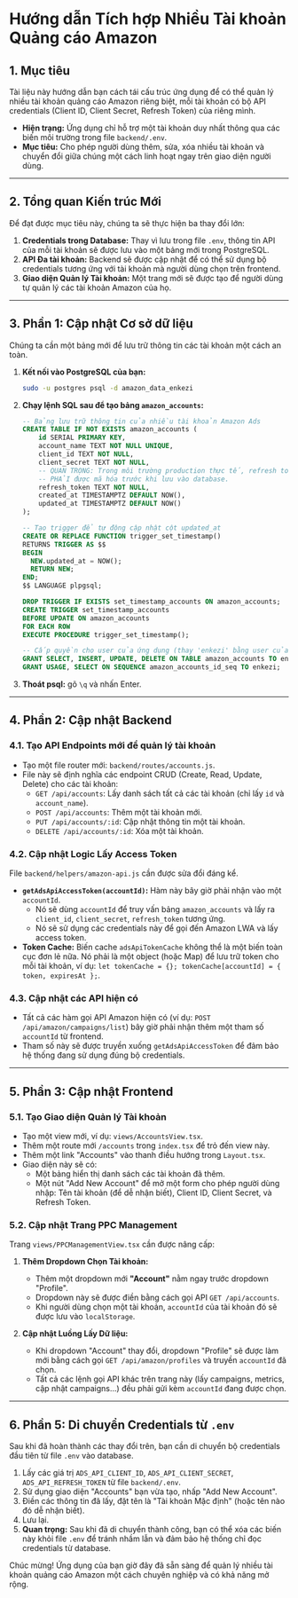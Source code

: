 # Hướng dẫn Tích hợp Nhiều Tài khoản Quảng cáo Amazon

## 1. Mục tiêu

Tài liệu này hướng dẫn bạn cách tái cấu trúc ứng dụng để có thể quản lý nhiều tài khoản quảng cáo Amazon riêng biệt, mỗi tài khoản có bộ API credentials (Client ID, Client Secret, Refresh Token) của riêng mình.

-   **Hiện trạng:** Ứng dụng chỉ hỗ trợ một tài khoản duy nhất thông qua các biến môi trường trong file `backend/.env`.
-   **Mục tiêu:** Cho phép người dùng thêm, sửa, xóa nhiều tài khoản và chuyển đổi giữa chúng một cách linh hoạt ngay trên giao diện người dùng.

---

## 2. Tổng quan Kiến trúc Mới

Để đạt được mục tiêu này, chúng ta sẽ thực hiện ba thay đổi lớn:

1.  **Credentials trong Database:** Thay vì lưu trong file `.env`, thông tin API của mỗi tài khoản sẽ được lưu vào một bảng mới trong PostgreSQL.
2.  **API Đa tài khoản:** Backend sẽ được cập nhật để có thể sử dụng bộ credentials tương ứng với tài khoản mà người dùng chọn trên frontend.
3.  **Giao diện Quản lý Tài khoản:** Một trang mới sẽ được tạo để người dùng tự quản lý các tài khoản Amazon của họ.

---

## 3. Phần 1: Cập nhật Cơ sở dữ liệu

Chúng ta cần một bảng mới để lưu trữ thông tin các tài khoản một cách an toàn.

1.  **Kết nối vào PostgreSQL của bạn:**
    ```bash
    sudo -u postgres psql -d amazon_data_enkezi
    ```

2.  **Chạy lệnh SQL sau để tạo bảng `amazon_accounts`:**
    ```sql
    -- Bảng lưu trữ thông tin của nhiều tài khoản Amazon Ads
    CREATE TABLE IF NOT EXISTS amazon_accounts (
        id SERIAL PRIMARY KEY,
        account_name TEXT NOT NULL UNIQUE,
        client_id TEXT NOT NULL,
        client_secret TEXT NOT NULL,
        -- QUAN TRỌNG: Trong môi trường production thực tế, refresh token
        -- PHẢI được mã hóa trước khi lưu vào database.
        refresh_token TEXT NOT NULL,
        created_at TIMESTAMPTZ DEFAULT NOW(),
        updated_at TIMESTAMPTZ DEFAULT NOW()
    );

    -- Tạo trigger để tự động cập nhật cột updated_at
    CREATE OR REPLACE FUNCTION trigger_set_timestamp()
    RETURNS TRIGGER AS $$
    BEGIN
      NEW.updated_at = NOW();
      RETURN NEW;
    END;
    $$ LANGUAGE plpgsql;

    DROP TRIGGER IF EXISTS set_timestamp_accounts ON amazon_accounts;
    CREATE TRIGGER set_timestamp_accounts
    BEFORE UPDATE ON amazon_accounts
    FOR EACH ROW
    EXECUTE PROCEDURE trigger_set_timestamp();

    -- Cấp quyền cho user của ứng dụng (thay 'enkezi' bằng user của bạn)
    GRANT SELECT, INSERT, UPDATE, DELETE ON TABLE amazon_accounts TO enkezi;
    GRANT USAGE, SELECT ON SEQUENCE amazon_accounts_id_seq TO enkezi;
    ```

3.  **Thoát psql:** gõ `\q` và nhấn Enter.

---

## 4. Phần 2: Cập nhật Backend

### 4.1. Tạo API Endpoints mới để quản lý tài khoản

-   Tạo một file router mới: `backend/routes/accounts.js`.
-   File này sẽ định nghĩa các endpoint CRUD (Create, Read, Update, Delete) cho các tài khoản:
    -   `GET /api/accounts`: Lấy danh sách tất cả các tài khoản (chỉ lấy `id` và `account_name`).
    -   `POST /api/accounts`: Thêm một tài khoản mới.
    -   `PUT /api/accounts/:id`: Cập nhật thông tin một tài khoản.
    -   `DELETE /api/accounts/:id`: Xóa một tài khoản.

### 4.2. Cập nhật Logic Lấy Access Token

File `backend/helpers/amazon-api.js` cần được sửa đổi đáng kể.

-   **`getAdsApiAccessToken(accountId)`:** Hàm này bây giờ phải nhận vào một `accountId`.
    -   Nó sẽ dùng `accountId` để truy vấn bảng `amazon_accounts` và lấy ra `client_id`, `client_secret`, `refresh_token` tương ứng.
    -   Nó sẽ sử dụng các credentials này để gọi đến Amazon LWA và lấy access token.
-   **Token Cache:** Biến cache `adsApiTokenCache` không thể là một biến toàn cục đơn lẻ nữa. Nó phải là một object (hoặc Map) để lưu trữ token cho mỗi tài khoản, ví dụ: `let tokenCache = {}; tokenCache[accountId] = { token, expiresAt };`.

### 4.3. Cập nhật các API hiện có

-   Tất cả các hàm gọi API Amazon hiện có (ví dụ: `POST /api/amazon/campaigns/list`) bây giờ phải nhận thêm một tham số `accountId` từ frontend.
-   Tham số này sẽ được truyền xuống `getAdsApiAccessToken` để đảm bảo hệ thống đang sử dụng đúng bộ credentials.

---

## 5. Phần 3: Cập nhật Frontend

### 5.1. Tạo Giao diện Quản lý Tài khoản

-   Tạo một view mới, ví dụ: `views/AccountsView.tsx`.
-   Thêm một route mới `/accounts` trong `index.tsx` để trỏ đến view này.
-   Thêm một link "Accounts" vào thanh điều hướng trong `Layout.tsx`.
-   Giao diện này sẽ có:
    -   Một bảng hiển thị danh sách các tài khoản đã thêm.
    -   Một nút "Add New Account" để mở một form cho phép người dùng nhập: Tên tài khoản (để dễ nhận biết), Client ID, Client Secret, và Refresh Token.

### 5.2. Cập nhật Trang PPC Management

Trang `views/PPCManagementView.tsx` cần được nâng cấp:

1.  **Thêm Dropdown Chọn Tài khoản:**
    -   Thêm một dropdown mới **"Account"** nằm ngay trước dropdown "Profile".
    -   Dropdown này sẽ được điền bằng cách gọi API `GET /api/accounts`.
    -   Khi người dùng chọn một tài khoản, `accountId` của tài khoản đó sẽ được lưu vào `localStorage`.

2.  **Cập nhật Luồng Lấy Dữ liệu:**
    -   Khi dropdown "Account" thay đổi, dropdown "Profile" sẽ được làm mới bằng cách gọi `GET /api/amazon/profiles` và truyền `accountId` đã chọn.
    -   Tất cả các lệnh gọi API khác trên trang này (lấy campaigns, metrics, cập nhật campaigns...) đều phải gửi kèm `accountId` đang được chọn.

---

## 6. Phần 5: Di chuyển Credentials từ `.env`

Sau khi đã hoàn thành các thay đổi trên, bạn cần di chuyển bộ credentials đầu tiên từ file `.env` vào database.

1.  Lấy các giá trị `ADS_API_CLIENT_ID`, `ADS_API_CLIENT_SECRET`, `ADS_API_REFRESH_TOKEN` từ file `backend/.env`.
2.  Sử dụng giao diện "Accounts" bạn vừa tạo, nhấp "Add New Account".
3.  Điền các thông tin đã lấy, đặt tên là "Tài khoản Mặc định" (hoặc tên nào đó dễ nhận biết).
4.  Lưu lại.
5.  **Quan trọng:** Sau khi đã di chuyển thành công, bạn có thể xóa các biến này khỏi file `.env` để tránh nhầm lẫn và đảm bảo hệ thống chỉ đọc credentials từ database.

Chúc mừng! Ứng dụng của bạn giờ đây đã sẵn sàng để quản lý nhiều tài khoản quảng cáo Amazon một cách chuyên nghiệp và có khả năng mở rộng.